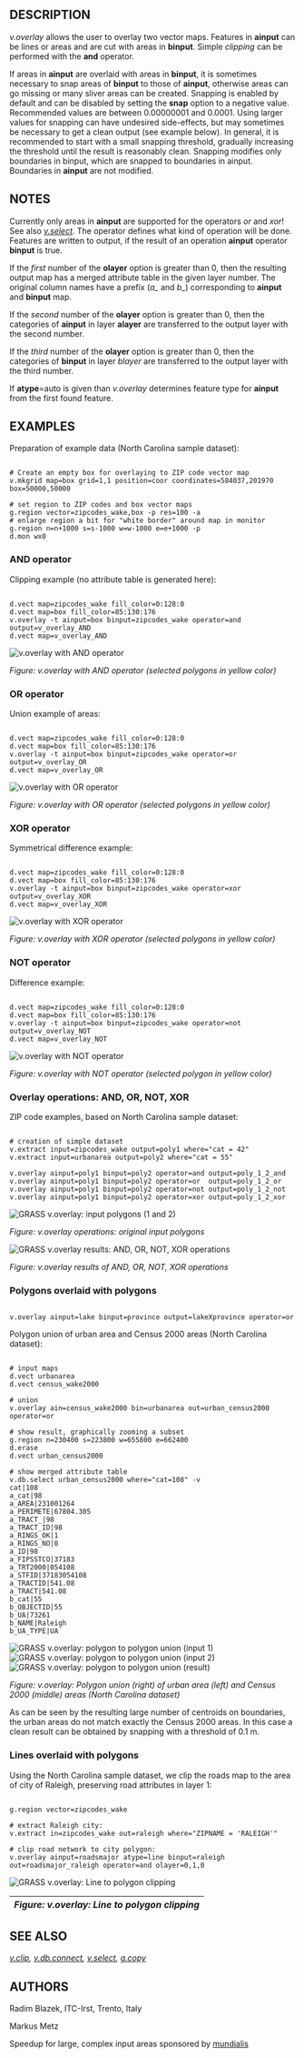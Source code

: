 
## DESCRIPTION

*v.overlay* allows the user to overlay two vector maps. Features
in **ainput** can be lines or areas and are cut with areas in
**binput**. Simple *clipping* can be performed with the **and**
operator.

If areas in **ainput** are overlaid with areas in **binput**,
it is sometimes necessary to snap areas of **binput** to those of
**ainput**, otherwise areas can go missing or many sliver areas
can be created. Snapping is enabled by default and can be disabled by
setting the **snap** option to a negative value. Recommended values
are between 0.00000001 and 0.0001. Using larger values for snapping can
have undesired side-effects, but may sometimes be necessary to get a
clean output (see example below). In general, it is recommended to start
with a small snapping threshold, gradually increasing the threshold until
the result is reasonably clean. Snapping modifies only boundaries in
binput, which are snapped to boundaries in ainput. Boundaries in **ainput**
are not modified.

## NOTES

Currently only areas in **ainput** are supported for the operators
*or* and *xor*! See also *[v.select](v.select.html)*.
The operator defines what kind of operation will be done. Features are
written to output, if the result of an operation **ainput** operator **binput**
is true.

If the *first* number of the **olayer** option is greater than 0, then the
resulting output map has a merged attribute table in the given layer
number. The original column names have a prefix (*a\_* and
*b\_*) corresponding to **ainput** and **binput** map.

If the *second* number of the **olayer** option is greater than 0, then the
categories of **ainput** in layer **alayer** are transferred to
the output layer with the second number.

If the *third* number of the **olayer** option is greater than 0, then the
categories of **binput** in layer *blayer* are transferred to
the output layer with the third number.

If **atype**=auto is given than *v.overlay* determines
feature type for **ainput** from the first found feature.

## EXAMPLES

Preparation of example data (North Carolina sample dataset):

```

# Create an empty box for overlaying to ZIP code vector map
v.mkgrid map=box grid=1,1 position=coor coordinates=584037,201970 box=50000,50000

# set region to ZIP codes and box vector maps
g.region vector=zipcodes_wake,box -p res=100 -a
# enlarge region a bit for "white border" around map in monitor
g.region n=n+1000 s=s-1000 w=w-1000 e=e+1000 -p
d.mon wx0

```

### AND operator

Clipping example (no attribute table is generated here):

```

d.vect map=zipcodes_wake fill_color=0:128:0
d.vect map=box fill_color=85:130:176
v.overlay -t ainput=box binput=zipcodes_wake operator=and output=v_overlay_AND
d.vect map=v_overlay_AND

```

![v.overlay with AND operator](v_overlay_op_and.png)

*Figure: v.overlay with AND operator (selected polygons in yellow color)*

### OR operator

Union example of areas:

```

d.vect map=zipcodes_wake fill_color=0:128:0
d.vect map=box fill_color=85:130:176
v.overlay -t ainput=box binput=zipcodes_wake operator=or output=v_overlay_OR
d.vect map=v_overlay_OR

```

![v.overlay with OR operator](v_overlay_op_or.png)

*Figure: v.overlay with OR operator (selected polygons in yellow color)*

### XOR operator

Symmetrical difference example:

```

d.vect map=zipcodes_wake fill_color=0:128:0
d.vect map=box fill_color=85:130:176
v.overlay -t ainput=box binput=zipcodes_wake operator=xor output=v_overlay_XOR
d.vect map=v_overlay_XOR

```

![v.overlay with XOR operator](v_overlay_op_xor.png)

*Figure: v.overlay with XOR operator (selected polygons in yellow color)*

### NOT operator

Difference example:

```

d.vect map=zipcodes_wake fill_color=0:128:0
d.vect map=box fill_color=85:130:176
v.overlay -t ainput=box binput=zipcodes_wake operator=not output=v_overlay_NOT
d.vect map=v_overlay_NOT

```

![v.overlay with NOT operator](v_overlay_op_not.png)

*Figure: v.overlay with NOT operator (selected polygon in yellow color)*

### Overlay operations: AND, OR, NOT, XOR

ZIP code examples, based on North Carolina sample dataset:

```

# creation of simple dataset
v.extract input=zipcodes_wake output=poly1 where="cat = 42"
v.extract input=urbanarea output=poly2 where="cat = 55"

v.overlay ainput=poly1 binput=poly2 operator=and output=poly_1_2_and
v.overlay ainput=poly1 binput=poly2 operator=or  output=poly_1_2_or
v.overlay ainput=poly1 binput=poly2 operator=not output=poly_1_2_not
v.overlay ainput=poly1 binput=poly2 operator=xor output=poly_1_2_xor

```

![GRASS v.overlay: input polygons (1 and 2)](v_overlay_poly_1_2.png)

*Figure: v.overlay operations: original input polygons*

![GRASS v.overlay results: AND, OR, NOT, XOR operations](v_overlay_poly_1_2_a_o_n_x.png)

*Figure: v.overlay results of AND, OR, NOT, XOR operations*

### Polygons overlaid with polygons

```

v.overlay ainput=lake binput=province output=lakeXprovince operator=or

```

Polygon union of urban area and Census 2000 areas (North Carolina dataset):

```

# input maps
d.vect urbanarea
d.vect census_wake2000

# union
v.overlay ain=census_wake2000 bin=urbanarea out=urban_census2000 operator=or

# show result, graphically zooming a subset
g.region n=230400 s=223800 w=655800 e=662400
d.erase
d.vect urban_census2000

# show merged attribute table
v.db.select urban_census2000 where="cat=108" -v
cat|108
a_cat|98
a_AREA|231001264
a_PERIMETE|67804.305
a_TRACT_|98
a_TRACT_ID|98
a_RINGS_OK|1
a_RINGS_NO|0
a_ID|98
a_FIPSSTCO|37183
a_TRT2000|054108
a_STFID|37183054108
a_TRACTID|541.08
a_TRACT|541.08
b_cat|55
b_OBJECTID|55
b_UA|73261
b_NAME|Raleigh
b_UA_TYPE|UA

```

![GRASS v.overlay: polygon to polygon union (input 1)](v_overlay_urbanarea.png)
![GRASS v.overlay: polygon to polygon union (input 2)](v_overlay_census_wake2000.png)
![GRASS v.overlay: polygon to polygon union (result)](v_overlay_urban_census2000.png)

*Figure: v.overlay: Polygon union (right) of urban area (left) and Census 2000 (middle) areas (North Carolina dataset)*

As can be seen by the resulting large number of centroids on boundaries,
the urban areas do not match exactly the Census 2000 areas. In this case
a clean result can be obtained by snapping with a threshold of 0.1 m.

### Lines overlaid with polygons

Using the North Carolina sample dataset, we clip the roads map to the area
of city of Raleigh, preserving road attributes in layer 1:

```

g.region vector=zipcodes_wake

# extract Raleigh city:
v.extract in=zipcodes_wake out=raleigh where="ZIPNAME = 'RALEIGH'"

# clip road network to city polygon:
v.overlay ainput=roadsmajor atype=line binput=raleigh out=roadsmajor_raleigh operator=and olayer=0,1,0

```

![GRASS v.overlay: Line to polygon clipping](v_overlay_area_lines.png)

| *Figure: v.overlay: Line to polygon clipping* |
| --- |

## SEE ALSO

*[v.clip](v.clip.html),
[v.db.connect](v.db.connect.html),
[v.select](v.select.html),
[g.copy](g.copy.html)*

## AUTHORS

Radim Blazek, ITC-Irst, Trento, Italy

Markus Metz

Speedup for large, complex input areas sponsored by [mundialis](https://www.mundialis.de)
